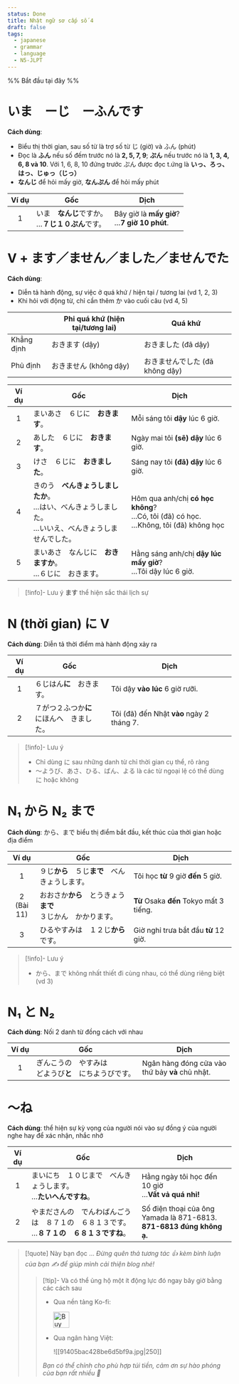 ```yaml
---
status: Done
title: Nhật ngữ sơ cấp số 4
draft: false
tags:
  - japanese
  - grammar
  - language
  - N5-JLPT
---
```

%% Bắt đầu tại đây %%
# いま　ーじ　ーふんです
**Cách dùng**:
- Biểu thị thời gian, sau số từ là trợ số từ じ (giờ) và ふん (phút)
- Đọc là **ふん** nếu số đếm trước nó là **2, 5, 7, 9**; **ぷん** nếu trước nó là **1, 3, 4, 6, 8 và 10**. Với 1, 6, 8, 10 đứng trước ぷん được đọc t.ứng là **いっ、ろっ、はっ、じゅっ（じっ）**
- **なんじ** để hỏi mấy giờ, **なんぷん** để hỏi mấy phút

| Ví dụ | Gốc                                | Dịch                                             |
| :---: | ---------------------------------- | ------------------------------------------------ |
|   1   | いま　**なんじ**ですか。  <br>…**７じ１０ぷん**です。 | Bây giờ là **mấy giờ**?  <br>…**7 giờ 10 phút**. |

# V + ます／ません／ました／ませんでた
**Cách dùng**:
- Diễn tả hành động, sự việc ở quá khứ / hiện tại / tương lai (vd 1, 2, 3)
- Khi hỏi với động từ, chỉ cần thêm か vào cuối câu (vd 4, 5)

|            | Phi quá khứ (hiện tại/tương lai)<br> | Quá khứ<br>                     |
|:---------- | ------------------------------------ | ------------------------------- |
| Khẳng định | おきます (dậy)                       | おきました (đã dậy)             |
| Phủ định   | おきません (không dậy)               | おきませんでした (đã không dậy) |

| Ví dụ | Gốc                                                                                                          | Dịch                                                                                         |
|:-----:| ------------------------------------------------------------------------------------------------------------ | -------------------------------------------------------------------------------------------- |
|   1   | まいあさ　６じに　**おきます**。                                                                             | Mỗi sáng tôi **dậy** lúc 6 giờ.                                                              |
|   2   | あした　６じに　**おきます**。                                                                               | Ngày mai tôi **(sẽ) dậy** lúc 6 giờ.                                                         |
|   3   | けさ　６じに　**おきました**。                                                                               | Sáng nay tôi **(đã) dậy** lúc 6 giờ.                                                         |
|   4   | きのう　**べんきょうしましたか**。  <br>…はい、べんきょうしました。  <br>…いいえ、べんきょうしませんでした。 | Hôm qua anh/chị **có học không**?  <br>…Có, tôi (đã) có học.  <br>…Không, tôi (đã) không học |
|   5   | まいあさ　なんじに　**おきますか**。  <br>…６じに　おきます。                                                | Hằng sáng anh/chị **dậy lúc mấy giờ**?  <br>…Tôi dậy lúc 6 giờ.                              |

> [!info]- Lưu ý
> **ます** thể hiện sắc thái lịch sự

# N (thời gian) に V
**Cách dùng**: Diễn tả thời điểm mà hành động xảy ra

| Ví dụ | Gốc                           | Dịch                                      |
| :---: | ----------------------------- | ----------------------------------------- |
|   1   | ６じはん**に**　おきます。               | Tôi dậy **vào lúc** 6 giờ rưỡi.           |
|   2   | ７がつ２ふつか**に**　  <br>にほんへ　きました。 | Tôi (đã) đến Nhật **vào** ngày 2 tháng 7. |

> [!info]- Lưu ý
> - Chỉ dùng に sau những danh từ chỉ thời gian cụ thể, rõ ràng
> - ～ようび、あさ、ひる、ばん、よる là các từ ngoại lệ có thể dùng に hoặc không

# N₁ から N₂ まで
**Cách dùng**: から、まで biểu thị điểm bắt đầu, kết thúc của thời gian hoặc địa điểm

|      Ví dụ      | Gốc                                                                | Dịch                                    |
|:---------------:| ------------------------------------------------------------------ | --------------------------------------- |
|        1        | ９じ**から**　５じ**まで**　べんきょうします。                     | Tôi học **từ** 9 giờ **đến** 5 giờ.     |
| 2  <br>(Bài 11) | おおさか**から**　とうきょう**まで**　  <br>３じかん　かかります。 | **Từ** Osaka **đến** Tokyo mất 3 tiếng. |
|        3        | ひるやすみは　１２じ**から**です。                                 | Giờ nghỉ trưa bắt đầu **từ** 12 giờ.    |

> [!info]- Lưu ý
> - から、まで không nhất thiết đi cùng nhau, có thể dùng riêng biệt (vd 3)

# N₁ と N₂
**Cách dùng**: Nối 2 danh từ đồng cách với nhau

| Ví dụ | Gốc                                 | Dịch                                                 |
| :---: | ----------------------------------- | ---------------------------------------------------- |
|   1   | ぎんこうの　やすみは　  <br>どようび**と**　にちようびです。 | Ngân hàng đóng cửa vào  <br>thứ bảy **và** chủ nhật. |

# ～ね
**Cách dùng**: thể hiện sự kỳ vọng của người nói vào sự đồng ý của người nghe hay để xác nhận, nhắc nhở

| Ví dụ | Gốc                                                                                           | Dịch                                                                      |
|:-----:| --------------------------------------------------------------------------------------------- | ------------------------------------------------------------------------- |
|   1   | まいにち　１０じまで　べんきょうします。  <br>…**たいへんですね**。                           | Hằng ngày tôi học đến 10 giờ  <br>…**Vất vả quá nhỉ!**                    |
|   2   | やまださんの　でんわばんごうは　８７１の　６８１３です。  <br>…**８７１の　６８１３ですね**。 | Số điện thoại của ông Yamada là 871-6813.  <br>**871-6813 đúng không ạ.** |

> [!quote] Này bạn đọc ...
> *Đừng quên thả tương tác 👍 kèm bình luận của bạn ✍️ để giúp mình cải thiện blog nhé!* 
> > [!tip]- Và có thể ủng hộ một ít động lực đó ngay bây giờ bằng các cách sau
> > - Qua nền tảng Ko-fi:
> > 
> >   <a href='https://ko-fi.com/M4M111S8CI' target='_blank'><img height='36' style='border:0px;height:36px;' src='https://storage.ko-fi.com/cdn/kofi3.png?v=3' border='0' alt='Buy Me a Coffee at ko-fi.com' /></a>
> > - Qua ngân hàng Việt:
> >   
> >   ![[91405bac428be6d5bf9a.jpg|250]]
> > 
> > *Bạn có thể chỉnh cho phù hợp túi tiền, cảm ơn sự hào phóng của bạn rất nhiều 🥰*